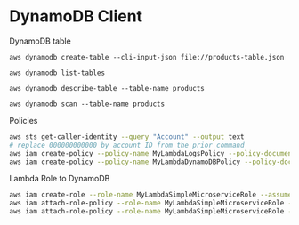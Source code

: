 # DynamoDB Client

DynamoDB table

`aws dynamodb create-table --cli-input-json file://products-table.json`

`aws dynamodb list-tables`

`aws dynamodb describe-table --table-name products`

`aws dynamodb scan --table-name products`

Policies

```bash
aws sts get-caller-identity --query "Account" --output text
# replace 000000000000 by account ID from the prior command
aws iam create-policy --policy-name MyLambdaLogsPolicy --policy-document file://lambda-logs-policy.json
aws iam create-policy --policy-name MyLambdaDynamoDBPolicy --policy-document file://lambda-dynamodb-policy.json
```

Lambda Role to DynamoDB

```bash
aws iam create-role --role-name MyLambdaSimpleMicroserviceRole --assume-role-policy-document file://trust-policy.json
aws iam attach-role-policy --role-name MyLambdaSimpleMicroserviceRole --policy-arn arn:aws:iam::000000000000:policy/MyLambdaLogsPolicy
aws iam attach-role-policy --role-name MyLambdaSimpleMicroserviceRole --policy-arn arn:aws:iam::000000000000:policy/MyLambdaDynamoDBPolicy
```
